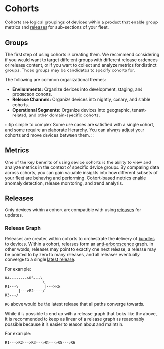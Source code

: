 # Cohorts

Cohorts are logical groupings of devices within a [product](/platform/reference/products.md) that enable group metrics and [releases](/platform/reference/releases.md) for sub-sections of your fleet.

## Groups

The first step of using cohorts is creating them. We recommend considering if you would want to target different groups with different release cadences or release content, or if you want to collect and analyze metrics for distinct groups. Those groups may be candidates to specify cohorts for.

The following are common organizational themes:

- **Environments:** Organize devices into development, staging, and production cohorts.
- **Release Channels:** Organize devices into nightly, canary, and stable cohorts.
- **Operational Segments:** Organize devices into geographic, tenant-related, and other domain-specific cohorts.

:::tip simple to complex
Some use cases are satisfied with a single cohort, and some require an elaborate hierarchy. You can always adjust your cohorts and move devices between them.
:::

## Metrics

One of the key benefits of using device cohorts is the ability to view and analyze metrics in the context of specific device groups. By comparing data across cohorts, you can gain valuable insights into how different subsets of your fleet are behaving and performing. Cohort-based metrics enable anomaly detection, release monitoring, and trend analysis.

## Releases

Only devices within a cohort are compatible with using [releases](/platform/reference/releases.md) for updates.

### Release Graph

Releases are created within cohorts to orchestrate the delivery of [bundles](/platform/reference/bundles.md) to devices. Within a cohort, releases form an [anti-arborescence](https://en.wikipedia.org/wiki/Arborescence_(graph_theory)) graph. In other words, releases may point to exactly one next release, a release may be pointed to by zero to many releases, and all releases eventually converge to a single [latest release](releases#latest-release).

For example:

```
R4-------->R5---\
                 \
R1---\            |--->R6
      |--->R2----/
R3---/
```

`R6` above would be the latest release that all paths converge towards.

While it is possible to end up with a release graph that looks like the above, it is recommended to keep as linear of a release graph as reasonably possible because it is easier to reason about and maintain.

For example:

```
R1--->R2--->R3--->R4--->R5--->R6
```
